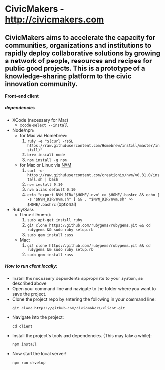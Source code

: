 # CivicMakers - http://civicmakers.com

## CivicMakers aims to accelerate the capacity for communities, organizations and institutions to rapidly deploy collaborative solutions by growing a network of people, resources and recipes for public good projects. This is a prototype of a knowledge-sharing platform to the civic innovation community.


#### Front-end client

##### dependencies

- XCode (necessary for Mac)
  - `xcode-select --install`
- Node/npm
  - for Mac via Homebrew:
    1. `ruby -e "$(curl -fsSL https://raw.githubusercontent.com/Homebrew/install/master/install)"`
    2. `brew install node`
    3. `npm install -g npm`
  - for Mac or Linux via [NVM](https://github.com/creationix/nvm)
    1. `curl -o- https://raw.githubusercontent.com/creationix/nvm/v0.31.0/install.sh | bash`
    2. `nvm install 0.10`
    3. `nvm alias default 0.10`
    4. `echo "export NVM_DIR="$HOME/.nvm" >> $HOME/.bashrc && echo [ -s "$NVM_DIR/nvm.sh" ] && . "$NVM_DIR/nvm.sh" >> $HOME/.bashrc` (optional)
- Ruby/Sass
  - Linux (Ubuntu):
    1. `sudo apt-get install ruby`
    2. `git clone https://github.com/rubygems/rubygems.git && cd rubygems && sudo ruby setup.rb`
    3. `sudo gem install sass`
  - Mac:
    1. `git clone https://github.com/rubygems/rubygems.git && cd rubygems && sudo ruby setup.rb`
    2. `sudo gem install sass`


##### How to run client locally:
- Install the necessary dependents appropriate to your system, as described above
- Open your command line and navigate to the folder where you want to save the project.
- Clone the project repo by entering the following in your command line:
    ```
    git clone https://github.com/civicmakers/client.git
    ```
- Navigate into the project:
    ```
    cd client
    ```
- Install the project's tools and dependencies. (This may take a while):
    ```
    npm install
    ```
- Now start the local server!
    ```
    npm run develop
    ```

